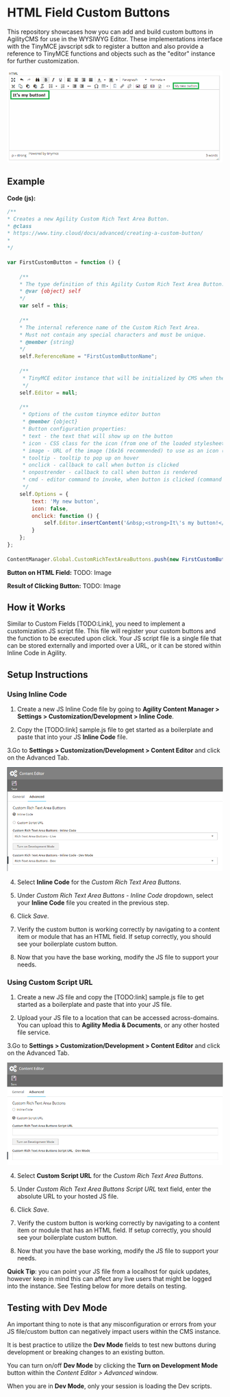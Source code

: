 # HTML Field Custom Buttons
This repository showcases how you can add and build custom buttons in AgilityCMS for use in the WYSIWYG Editor. These implementations interface with the TinyMCE javscript sdk to register a button and also provide a reference to TinyMCE functions and objects such as the "editor" instance for further customization.

![Sample](screenshots/custom-buttons-example-sample-afterClick.png)

## Example
**Code (js):**
```javascript
/**
* Creates a new Agility Custom Rich Text Area Button.
* @class
* https://www.tiny.cloud/docs/advanced/creating-a-custom-button/
* 
*/

var FirstCustomButton = function () {

    /**
    * The type definition of this Agility Custom Rich Text Area Button.
    * @var {object} self
    */
    var self = this;

    /**
    * The internal reference name of the Custom Rich Text Area.
    * Must not contain any special characters and must be unique.
    * @member {string}
    */
    self.ReferenceName = "FirstCustomButtonName";

    /**
     * TinyMCE editor instance that will be initialized by CMS when the editor is rendered.
     */
    self.Editor = null;

    /**
     * Options of the custom tinymce editor button
     * @member {object}
     * Button configuration properties:
     * text - the text that will show up on the button
     * icon - CSS class for the icon (from one of the loaded stylesheets)
     * image - URL of the image (16x16 recommended) to use as an icon (overrides icon option if defined)
     * tooltip - tooltip to pop up on hover
     * onclick - callback to call when button is clicked
     * onpostrender - callback to call when button is rendered
     * cmd - editor command to invoke, when button is clicked (command should be registered prior to this, either by editor or by you)
     */
    self.Options = {
        text: 'My new button',
        icon: false,
        onclick: function () {
            self.Editor.insertContent('&nbsp;<strong>It\'s my button!</strong>&nbsp;');
        }
    };
};

ContentManager.Global.CustomRichTextAreaButtons.push(new FirstCustomButton());
```

**Button on HTML Field:**
TODO: Image

**Result of Clicking Button:**
TODO: Image

## How it Works
Similar to Custom Fields [TODO:Link], you need to implement a customization JS script file. This file will register your custom buttons and the function to be executed upon click. Your JS script file is a single file that can be stored externally and imported over a URL, or it can be stored within Inline Code in Agility.

## Setup Instructions

### Using Inline Code
1. Create a new JS Inline Code file by going to **Agility Content Manager > Settings > Customization/Development > Inline Code**.

2. Copy the [TODO:link] sample.js file to get started as a boilerplate and paste that into your JS **Inline Code** file.

3.Go to **Settings > Customization/Development > Content Editor** and click on the Advanced Tab.

![Sample](screenshots/custom-buttons-example-sample-editor.png)

4. Select **Inline Code** for the *Custom Rich Text Area Buttons*.

5. Under *Custom Rich Text Area Buttons - Inline Code* dropdown, select your **Inline Code** file you created in the previous step.

6. Click *Save*.

7. Verify the custom button is working correctly by navigating to a content item or module that has an HTML field. If setup correctly, you should see your boilerplate custom button.

8. Now that you have the base working, modify the JS file to support your needs.

### Using Custom Script URL
1. Create a new JS file and copy the [TODO:link] sample.js file to get started as a boilerplate and paste that into your JS file.

2. Upload your JS file to a location that can be accessed across-domains. You can upload this to **Agility Media & Documents**, or any other hosted file service.

3.Go to **Settings > Customization/Development > Content Editor** and click on the Advanced Tab.

![Sample](screenshots/custom-buttons-example-sample-editor-2.png)

4. Select **Custom Script URL** for the *Custom Rich Text Area Buttons*.

5. Under *Custom Rich Text Area Buttons Script URL* text field, enter the absolute URL to your hosted JS file.

6. Click *Save*.

7. Verify the custom button is working correctly by navigating to a content item or module that has an HTML field. If setup correctly, you should see your boilerplate custom button.

8. Now that you have the base working, modify the JS file to support your needs. 

**Quick Tip**: you can point your JS file from a localhost for quick updates, however keep in mind this can affect any live users that might be logged into the instance. See Testing below for more details on testing.

## Testing with Dev Mode
An important thing to note is that any misconfiguration or errors from your JS file/custom button can negatively impact users within the CMS instance. 

It is best practice to utilize the **Dev Mode** fields to test new buttons during development or breaking changes to an existing button.

You can turn on/off **Dev Mode** by clicking the **Turn on Development Mode** button within the *Content Editor > Advanced* window.

When you are in **Dev Mode**, only your session is loading the Dev scripts.


